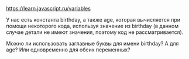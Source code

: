 https://learn.javascript.ru/variables


У нас есть константа birthday, а также age, которая вычисляется при помощи некоторого кода, используя значение из birthday (в данном случае детали не имеют значения, поэтому код не рассматривается).

Можно ли использовать заглавные буквы для имени birthday? А для age? Или одновременно для обеих переменных?
